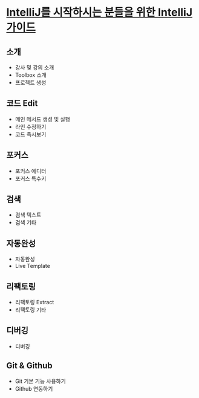 # [IntelliJ를 시작하시는 분들을 위한 IntelliJ 가이드](https://inf.run/NwFz)

## 소개

- 강사 및 강의 소개
- Toolbox 소개
- 프로젝트 생성

## 코드 Edit

- 메인 메서드 생성 및 실행
- 라인 수정하기
- 코드 즉시보기

## 포커스

- 포커스 에디터
- 포커스 특수키

## 검색

- 검색 텍스트
- 검색 기타

## 자동완성

- 자동완성
- Live Template

## 리팩토링

- 리팩토링 Extract
- 리팩토링 기타

## 디버깅

- 디버깅

## Git & Github

- Git 기본 기능 사용하기
- Github 연동하기
